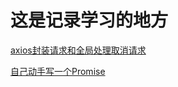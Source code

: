 # 这是记录学习的地方
[axios封装请求和全局处理取消请求](https://github.com/fenglizhu/axios-request)

[自己动手写一个Promise](https://github.com/fenglizhu/handwriting-promise)
